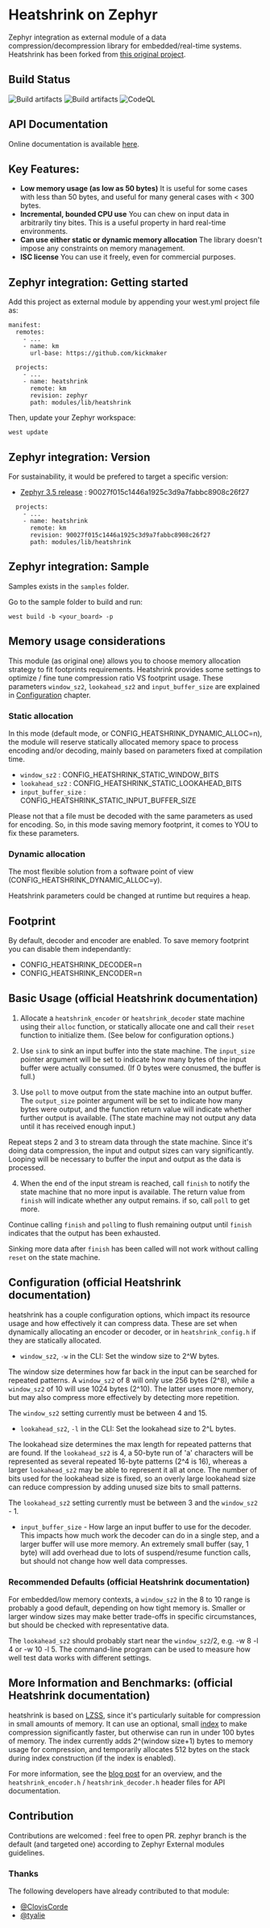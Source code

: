 # Heatshrink on Zephyr

Zephyr integration as external module of a data compression/decompression library for embedded/real-time systems.
Heatshrink has been forked from [this original project](https://github.com/atomicobject/heatshrink).

## Build Status

![Build artifacts](https://github.com/kickmaker/heatshrink/actions/workflows/base_build_test.yml/badge.svg?branch=zephyr)
![Build artifacts](https://github.com/kickmaker/heatshrink/actions/workflows/zephyr_build_test.yml/badge.svg?branch=zephyr)
![CodeQL](https://github.com/kickmaker/heatshrink/actions/workflows/codeql.yml/badge.svg?branch=zephyr)

## API Documentation

Online documentation is available [here](https://kickmaker.github.io/heatshrink/).

## Key Features:

- **Low memory usage (as low as 50 bytes)**
    It is useful for some cases with less than 50 bytes, and useful
    for many general cases with < 300 bytes.
- **Incremental, bounded CPU use**
    You can chew on input data in arbitrarily tiny bites.
    This is a useful property in hard real-time environments.
- **Can use either static or dynamic memory allocation**
    The library doesn't impose any constraints on memory management.
- **ISC license**
    You can use it freely, even for commercial purposes.

## Zephyr integration: Getting started

Add this project as external module by appending your west.yml project file as:

```
manifest:
  remotes:
    - ...
    - name: km
      url-base: https://github.com/kickmaker 

  projects:
    - ...
    - name: heatshrink
      remote: km
      revision: zephyr
      path: modules/lib/heatshrink
```

Then, update your Zephyr workspace:

```
west update
```

## Zephyr integration: Version

For sustainability, it would be prefered to target a specific version:
- [Zephyr 3.5 release](https://github.com/zephyrproject-rtos/zephyr/releases/tag/v3.5.0) : 90027f015c1446a1925c3d9a7fabbc8908c26f27

```
  projects:
    - ...
    - name: heatshrink
      remote: km
      revision: 90027f015c1446a1925c3d9a7fabbc8908c26f27
      path: modules/lib/heatshrink
```

## Zephyr integration: Sample

Samples exists in the `samples` folder.

Go to the sample folder to build and run:

```
west build -b <your_board> -p
```

## Memory usage considerations

This module (as original one) allows you to choose memory allocation strategy
to fit footprints requirements.
Heatshrink provides some settings to optimize / fine tune compression ratio VS 
footprint usage.
These parameters `window_sz2`, `lookahead_sz2` and `input_buffer_size` are explained in
[Configuration](#configuration-official-heatshrink-documentation) chapter.

### Static allocation

In this mode (default mode, or CONFIG_HEATSHRINK_DYNAMIC_ALLOC=n), the module will reserve
statically allocated memory space to process encoding and/or decoding, mainly based on parameters
fixed at compilation time.

- `window_sz2` : CONFIG_HEATSHRINK_STATIC_WINDOW_BITS
- `lookahead_sz2` : CONFIG_HEATSHRINK_STATIC_LOOKAHEAD_BITS
- `input_buffer_size` : CONFIG_HEATSHRINK_STATIC_INPUT_BUFFER_SIZE

Please not that a file must be decoded with the same parameters as used for encoding.
So, in this mode saving memory footprint, it comes to YOU to fix these parameters.

### Dynamic allocation

The most flexible solution from a software point of view (CONFIG_HEATSHRINK_DYNAMIC_ALLOC=y).

Heatshrink parameters could be changed at runtime but requires a heap.

## Footprint

By default, decoder and encoder are enabled. To save memory footprint you can disable them independantly:

- CONFIG_HEATSHRINK_DECODER=n
- CONFIG_HEATSHRINK_ENCODER=n


## Basic Usage (official Heatshrink documentation)

1. Allocate a `heatshrink_encoder` or `heatshrink_decoder` state machine
using their `alloc` function, or statically allocate one and call their
`reset` function to initialize them. (See below for configuration
options.)

2. Use `sink` to sink an input buffer into the state machine. The
`input_size` pointer argument will be set to indicate how many bytes of
the input buffer were actually consumed. (If 0 bytes were conusmed, the
buffer is full.)

3. Use `poll` to move output from the state machine into an output
buffer. The `output_size` pointer argument will be set to indicate how
many bytes were output, and the function return value will indicate
whether further output is available. (The state machine may not output
any data until it has received enough input.)

Repeat steps 2 and 3 to stream data through the state machine. Since
it's doing data compression, the input and output sizes can vary
significantly. Looping will be necessary to buffer the input and output
as the data is processed.

4. When the end of the input stream is reached, call `finish` to notify
the state machine that no more input is available. The return value from
`finish` will indicate whether any output remains. if so, call `poll` to
get more.

Continue calling `finish` and `poll`ing to flush remaining output until
`finish` indicates that the output has been exhausted.

Sinking more data after `finish` has been called will not work without
calling `reset` on the state machine.


## Configuration (official Heatshrink documentation)

heatshrink has a couple configuration options, which impact its resource
usage and how effectively it can compress data. These are set when
dynamically allocating an encoder or decoder, or in `heatshrink_config.h`
if they are statically allocated.

- `window_sz2`, `-w` in the CLI: Set the window size to 2^W bytes.

The window size determines how far back in the input can be searched for
repeated patterns. A `window_sz2` of 8 will only use 256 bytes (2^8),
while a `window_sz2` of 10 will use 1024 bytes (2^10). The latter uses
more memory, but may also compress more effectively by detecting more
repetition.

The `window_sz2` setting currently must be between 4 and 15.

- `lookahead_sz2`, `-l` in the CLI: Set the lookahead size to 2^L bytes.

The lookahead size determines the max length for repeated patterns that
are found. If the `lookahead_sz2` is 4, a 50-byte run of 'a' characters
will be represented as several repeated 16-byte patterns (2^4 is 16),
whereas a larger `lookahead_sz2` may be able to represent it all at
once. The number of bits used for the lookahead size is fixed, so an
overly large lookahead size can reduce compression by adding unused
size bits to small patterns.

The `lookahead_sz2` setting currently must be between 3 and the
`window_sz2` - 1.

- `input_buffer_size` - How large an input buffer to use for the
decoder. This impacts how much work the decoder can do in a single
step, and a larger buffer will use more memory. An extremely small
buffer (say, 1 byte) will add overhead due to lots of suspend/resume
function calls, but should not change how well data compresses.


### Recommended Defaults (official Heatshrink documentation)

For embedded/low memory contexts, a `window_sz2` in the 8 to 10 range is
probably a good default, depending on how tight memory is. Smaller or
larger window sizes may make better trade-offs in specific
circumstances, but should be checked with representative data.

The `lookahead_sz2` should probably start near the `window_sz2`/2, e.g.
-w 8 -l 4 or -w 10 -l 5. The command-line program can be used to measure
how well test data works with different settings.


## More Information and Benchmarks: (official Heatshrink documentation)

heatshrink is based on [LZSS], since it's particularly suitable for
compression in small amounts of memory. It can use an optional, small
[index] to make compression significantly faster, but otherwise can run
in under 100 bytes of memory. The index currently adds 2^(window size+1)
bytes to memory usage for compression, and temporarily allocates 512
bytes on the stack during index construction (if the index is enabled).

For more information, see the [blog post] for an overview, and the
`heatshrink_encoder.h` / `heatshrink_decoder.h` header files for API
documentation.

[blog post]: http://spin.atomicobject.com/2013/03/14/heatshrink-embedded-data-compression/
[index]: http://spin.atomicobject.com/2014/01/13/lightweight-indexing-for-embedded-systems/
[LZSS]: http://en.wikipedia.org/wiki/Lempel-Ziv-Storer-Szymanski

## Contribution

Contributions are welcomed : feel free to open PR.
zephyr branch is the default (and targeted one) according to Zephyr External modules
guidelines.

### Thanks

The following developers have already contributed to that module: 

- [@ClovisCorde](https://github.com/ClovisCorde)
- [@tyalie](https://github.com/tyalie)